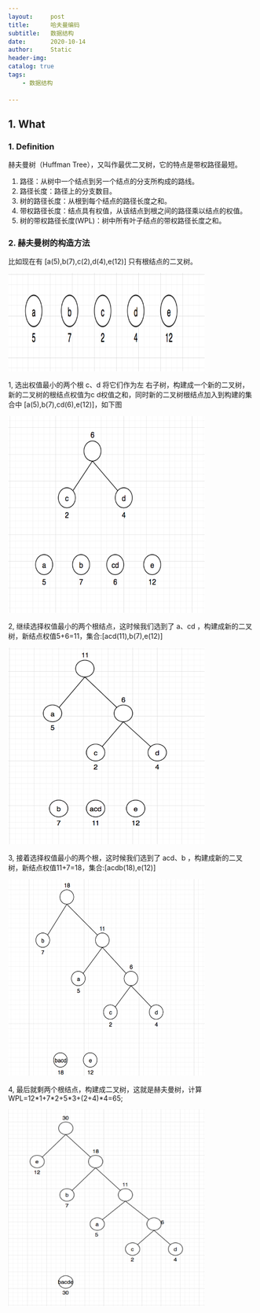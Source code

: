 ```yaml
---
layout:     post
title:      哈夫曼编码
subtitle:   数据结构
date:       2020-10-14
author:     Static
header-img: 
catalog: true
tags:
    - 数据结构
    
---
```


## 1. What

### 1. Definition

赫夫曼树（Huffman Tree），又叫作最优二叉树，它的特点是带权路径最短。
1. 路径：从树中一个结点到另一个结点的分支所构成的路线。
2. 路径长度：路径上的分支数目。
3. 树的路径长度：从根到每个结点的路径长度之和。
4. 带权路径长度：结点具有权值，从该结点到根之间的路径乘以结点的权值。
5. 树的带权路径长度(WPL)：树中所有叶子结点的带权路径长度之和。

### 2. 赫夫曼树的构造方法

比如现在有 \[a(5),b(7),c(2),d(4),e(12)] 只有根结点的二叉树。

<html>
    <img src="/img/huffmantree/huffman_1.png" width="400" height="200" /> 
</html>

1, 选出权值最小的两个根 c、d 将它们作为左 右子树，构建成一个新的二叉树，新的二叉树的根结点权值为c d权值之和，同时新的二叉树根结点加入到构建的集合中 \[a(5),b(7),cd(6),e(12)]，如下图

<html>
    <img src="/img/huffmantree/huffman_2.png" width="400" height="400" /> 
</html>

2, 继续选择权值最小的两个根结点，这时候我们选到了 a、cd ，构建成新的二叉树，新结点权值5+6=11，集合:\[acd(11),b(7),e(12)]

<html>
    <img src="/img/huffmantree/huffman_3.png" width="400" height="400" /> 
</html>

3, 接着选择权值最小的两个根，这时候我们选到了 acd、b ，构建成新的二叉树，新结点权值11+7=18，集合:\[acdb(18),e(12)]

<html>
    <img src="/img/huffmantree/huffman_4.png" width="400" height="400" /> 
</html>

4, 最后就剩两个根结点，构建成二叉树，这就是赫夫曼树，计算 WPL=12\*1+7\*2+5*3+(2+4)*4=65;

<html>
    <img src="/img/huffmantree/huffman_5.png" width="400" height="400" /> 
</html>